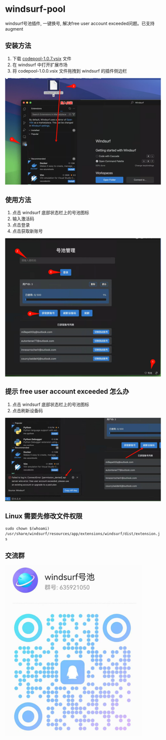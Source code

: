 # windsurf-pool
windsurf号池插件, 一键换号, 解决free user account exceeded问题。已支持 augment

## 安装方法

1. 下载 [codepool-1.0.7.vsix](codepool-1.0.7.vsix) 文件
2. 在 windsurf 中打开扩展市场
3. 将 codepool-1.0.0.vsix 文件拖拽到 windsurf 的插件侧边栏

![使用说明](resources/darg.png)

## 使用方法

1. 点击 windsurf 底部状态栏上的号池图标
2. 输入激活码
3. 点击登录
4. 点击获取新账号

![号池管理](resources/switch.png)

## 提示 free user account exceeded 怎么办

1. 点击 windsurf 底部状态栏上的号池图标
2. 点击刷新设备码

![号池管理](resources/device.png)

## Linux 需要先修改文件权限

`sudo chown $(whoami) /usr/share/windsurf/resources/app/extensions/windsurf/dist/extension.js`

## 交流群

![qq](resources/qq.png)